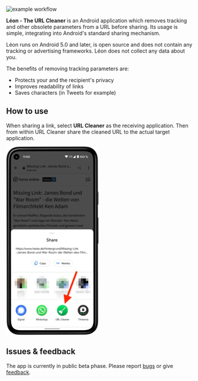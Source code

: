 ![example workflow](https://github.com/svenjacobs/leon/actions/workflows/android.yml/badge.svg)

**Léon - The URL Cleaner** is an Android application which removes tracking and other obsolete
parameters from a URL before sharing. Its usage is simple, integrating into Android's standard
sharing mechanism.

Léon runs on Android 5.0 and later, is open source and does not contain any tracking or
advertising frameworks. Léon does not collect any data about you.

The benefits of removing tracking parameters are:

* Protects your and the recipient's privacy
* Improves readability of links
* Saves characters (in Tweets for example)

## How to use

When sharing a link, select **URL Cleaner** as the receiving application. Then from within URL
Cleaner share the cleaned URL to the actual target application.

<img src="./app/src/main/res/drawable-nodpi/howto_pixel_5.webp" width="250" />

## Issues & feedback

The app is currently in public beta phase. Please report
[bugs](https://github.com/svenjacobs/leon/issues) or 
give [feedback](https://github.com/svenjacobs/leon/discussions).
